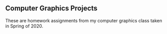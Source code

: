 Computer Graphics Projects
-
These are homework assignments from my computer graphics class taken in Spring of 2020.